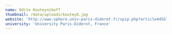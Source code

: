 ```yaml
---
name: Odile Kouteynikoff
thumbnail: /data/uploads/kouteyO.jpg
website: 'http://www.sphere.univ-paris-diderot.fr/spip.php?article445&lang=en'
university: 'University Paris-Diderot, France'
---
```


